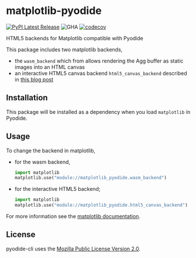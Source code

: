# matplotlib-pyodide

[![PyPI Latest Release](https://img.shields.io/pypi/v/matplotlib-pyodide.svg)](https://pypi.org/project/matplotlib-pyodide/)
![GHA](https://github.com/pyodide/matplotlib-pyodide/actions/workflows/main.yml/badge.svg)
[![codecov](https://codecov.io/gh/pyodide/matplotlib-pyodide/branch/main/graph/badge.svg)](https://codecov.io/gh/pyodide/matplotlib-pyodide)


HTML5 backends for Matplotlib compatible with Pyodide

This package includes two matplotlib backends,

 - the `wasm_backend` which from allows rendering the Agg buffer as static images into an HTML canvas
 - an interactive HTML5 canvas backend `html5_canvas_backend` described in
   [this blog post](https://blog.pyodide.org/posts/canvas-renderer-matplotlib-in-pyodide/)


## Installation

This package will be installed as a dependency when you load `matplotlib` in Pyodide.

## Usage

To change the backend in matplotlib,
 - for the wasm backend,
   ```py
   import matplotlib
   matplotlib.use("module://matplotlib_pyodide.wasm_backend")
   ```
 - for the interactive HTML5 backend;
   ```py
   import matplotlib
   matplotlib.use("module://matplotlib_pyodide.html5_canvas_backend")
   ```

For more information see the [matplotlib documentation](https://matplotlib.org/stable/users/explain/backends.html).

## License

pyodide-cli uses the [Mozilla Public License Version
2.0](https://choosealicense.com/licenses/mpl-2.0/).
